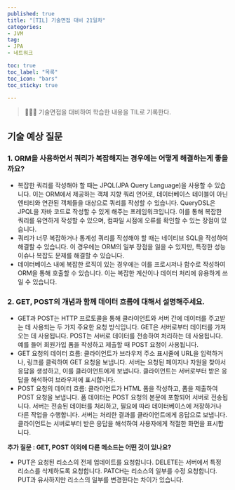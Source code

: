 ```yaml
---
published: true
title: "[TIL] 기술면접 대비 21일차"
categories: 
- JVM
tag:
- JPA
- 네트워크

toc: true
toc_label: "목록"
toc_icon: "bars"
toc_sticky: true

---
```

> 👩🏻‍💻 기술면접을 대비하여 학습한 내용을 TIL로 기록한다.

## 기술 예상 질문
### 1. ORM을 사용하면서 쿼리가 복잡해지는 경우에는 어떻게 해결하는게 좋을까요?
* 복잡한 쿼리를 작성해야 할 때는 JPQL(JPA Query Language)을 사용할 수 있습니다. 이는 ORM에서 제공하는 객체 지향 쿼리 언어로, 데이터베이스 테이블이 아닌 엔티티와 연관된 객체들을 대상으로 쿼리를 작성할 수 있습니다. QueryDSL은 JPQL을 자바 코드로 작성할 수 있게 해주는 프레임워크입니다. 이를 통해 복잡한 쿼리를 유연하게 작성할 수 있으며, 컴파일 시점에 오류를 확인할 수 있는 장점이 있습니다.
* 쿼리가 너무 복잡하거나 통계성 쿼리를 작성해야 할 때는 네이티브 SQL을 작성하여 해결할 수 있습니다. 이 경우에는 ORM의 일부 장점을 잃을 수 있지만, 특정한 성능 이슈나 복잡도 문제를 해결할 수 있습니다.
* 데이터베이스 내에 복잡한 로직이 있는 경우에는 이를 프로시저나 함수로 작성하여 ORM을 통해 호출할 수 있습니다. 이는 복잡한 계산이나 데이터 처리에 유용하게 쓰일 수 있습니다.

### 2. GET, POST의 개념과 함께 데이터 흐름에 대해서 설명해주세요.
* GET과 POST는 HTTP 프로토콜을 통해 클라이언트와 서버 간에 데이터를 주고받는 데 사용되는 두 가지 주요한 요청 방식입니다. GET은 서버로부터 데이터를 가져오는 데 사용됩니다. POST는 서버로 데이터를 전송하여 처리하는 데 사용됩니다. 예를 들어 회원가입 폼을 작성하고 제출할 때 POST 요청이 사용됩니다.
* GET 요청의 데이터 흐름: 클라이언트가 브라우저 주소 표시줄에 URL을 입력하거나, 링크를 클릭하여 GET 요청을 보냅니다. 서버는 요청된 페이지나 자원을 찾아서 응답을 생성하고, 이를 클라이언트에게 보냅니다. 클라이언트는 서버로부터 받은 응답을 해석하여 브라우저에 표시합니다.
* POST 요청의 데이터 흐름: 클라이언트가 HTML 폼을 작성하고, 폼을 제출하여 POST 요청을 보냅니다. 폼 데이터는 POST 요청의 본문에 포함되어 서버로 전송됩니다. 서버는 전송된 데이터를 처리하고, 필요에 따라 데이터베이스에 저장하거나 다른 작업을 수행합니다. 서버는 처리한 결과를 클라이언트에게 응답으로 보냅니다. 클라이언트는 서버로부터 받은 응답을 해석하여 사용자에게 적절한 화면을 표시합니다.

**추가 질문 : GET, POST 이외에 다른 메소드는 어떤 것이 있나요?**
* PUT은 요청된 리소스의 전체 업데이트를 요청합니다. DELETE는 서버에서 특정 리소스를 삭제하도록 요청합니다. PATCH는 리소스의 일부를 수정 요청합니다. PUT과 유사하지만 리소스의 일부를 변경한다는 차이가 있습니다.
